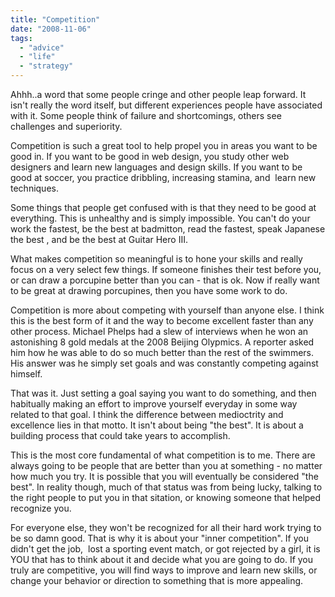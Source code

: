 ```yaml
---
title: "Competition"
date: "2008-11-06"
tags: 
  - "advice"
  - "life"
  - "strategy"
---
```


Ahhh..a word that some people cringe and other people leap forward. It isn't really the word itself, but different experiences people have associated with it. Some people think of failure and shortcomings, others see challenges and superiority.

Competition is such a great tool to help propel you in areas you want to be good in. If you want to be good in web design, you study other web designers and learn new languages and design skills. If you want to be good at soccer, you practice dribbling, increasing stamina, and  learn new techniques.

Some things that people get confused with is that they need to be good at everything. This is unhealthy and is simply impossible. You can't do your work the fastest, be the best at badmitton, read the fastest, speak Japanese the best , and be the best at Guitar Hero III.

What makes competition so meaningful is to hone your skills and really focus on a very select few things. If someone finishes their test before you, or can draw a porcupine better than you can - that is ok. Now if really want to be great at drawing porcupines, then you have some work to do.

Competition is more about competing with yourself than anyone else. I think this is the best form of it and the way to become excellent faster than any other process. Michael Phelps had a slew of interviews when he won an astonishing 8 gold medals at the 2008 Beijing Olypmics. A reporter asked him how he was able to do so much better than the rest of the swimmers. His answer was he simply set goals and was constantly competing against himself.

That was it. Just setting a goal saying you want to do something, and then habitually making an effort to improve yourself everyday in some way related to that goal. I think the difference between medioctrity and excellence lies in that motto. It isn't about being "the best". It is about a building process that could take years to accomplish.

This is the most core fundamental of what competition is to me. There are always going to be people that are better than you at something - no matter how much you try. It is possible that you will eventually be considered "the best". In reality though, much of that status was from being lucky, talking to the right people to put you in that sitation, or knowing someone that helped recognize you.

For everyone else, they won't be recognized for all their hard work trying to be so damn good. That is why it is about your "inner competition". If you didn't get the job,  lost a sporting event match, or got rejected by a girl, it is YOU that has to think about it and decide what you are going to do. If you truly are competitive, you will find ways to improve and learn new skills, or change your behavior or direction to something that is more appealing.
